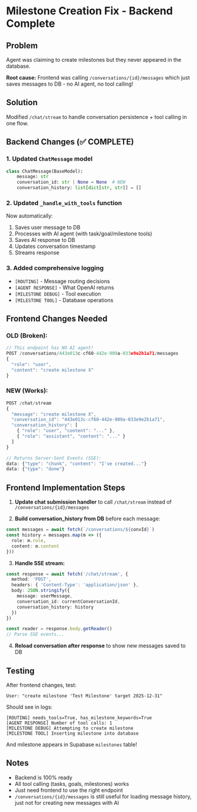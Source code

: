 # Milestone Creation Fix - Backend Complete

## Problem
Agent was claiming to create milestones but they never appeared in the database.

**Root cause:** Frontend was calling `/conversations/{id}/messages` which just saves messages to DB - no AI agent, no tool calling!

## Solution
Modified `/chat/stream` to handle conversation persistence + tool calling in one flow.

## Backend Changes (✅ COMPLETE)

### 1. Updated `ChatMessage` model
```python
class ChatMessage(BaseModel):
    message: str
    conversation_id: str | None = None  # NEW
    conversation_history: list[dict[str, str]] = []
```

### 2. Updated `_handle_with_tools` function
Now automatically:
1. Saves user message to DB
2. Processes with AI agent (with task/goal/milestone tools)
3. Saves AI response to DB
4. Updates conversation timestamp
5. Streams response

### 3. Added comprehensive logging
- `[ROUTING]` - Message routing decisions
- `[AGENT RESPONSE]` - What OpenAI returns
- `[MILESTONE DEBUG]` - Tool execution
- `[MILESTONE TOOL]` - Database operations

## Frontend Changes Needed

### OLD (Broken):
```typescript
// This endpoint has NO AI agent!
POST /conversations/443e013c-cf60-442e-909a-033e9e2b1a71/messages
{
  "role": "user",
  "content": "create milestone X"
}
```

### NEW (Works):
```typescript
POST /chat/stream
{
  "message": "create milestone X",
  "conversation_id": "443e013c-cf60-442e-909a-033e9e2b1a71",
  "conversation_history": [
    { "role": "user", "content": "..." },
    { "role": "assistant", "content": "..." }
  ]
}

// Returns Server-Sent Events (SSE):
data: {"type": "chunk", "content": "I've created..."}
data: {"type": "done"}
```

## Frontend Implementation Steps

1. **Update chat submission handler** to call `/chat/stream` instead of `/conversations/{id}/messages`

2. **Build conversation_history from DB** before each message:
```typescript
const messages = await fetch(`/conversations/${convId}`)
const history = messages.map(m => ({ 
  role: m.role, 
  content: m.content 
}))
```

3. **Handle SSE stream:**
```typescript
const response = await fetch('/chat/stream', {
  method: 'POST',
  headers: { 'Content-Type': 'application/json' },
  body: JSON.stringify({
    message: userMessage,
    conversation_id: currentConversationId,
    conversation_history: history
  })
})

const reader = response.body.getReader()
// Parse SSE events...
```

4. **Reload conversation after response** to show new messages saved to DB

## Testing

After frontend changes, test:
```
User: "create milestone 'Test Milestone' target 2025-12-31"
```

Should see in logs:
```
[ROUTING] needs_tools=True, has_milestone_keywords=True
[AGENT RESPONSE] Number of tool calls: 1
[MILESTONE DEBUG] Attempting to create milestone
[MILESTONE TOOL] Inserting milestone into database
```

And milestone appears in Supabase `milestones` table!

## Notes
- Backend is 100% ready
- All tool calling (tasks, goals, milestones) works
- Just need frontend to use the right endpoint
- `/conversations/{id}/messages` is still useful for loading message history, just not for creating new messages with AI
